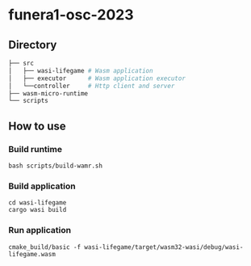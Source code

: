 # funera1-osc-2023


## Directory
```bash
├── src 
│   ├── wasi-lifegame # Wasm application
│   ├── executor      # Wasm application executor
│   └──controller     # Http client and server
├── wasm-micro-runtime
└── scripts
```

## How to use
### Build runtime
```
bash scripts/build-wamr.sh
```

### Build application
```
cd wasi-lifegame
cargo wasi build
```

### Run application
```
cmake_build/basic -f wasi-lifegame/target/wasm32-wasi/debug/wasi-lifegame.wasm
```
